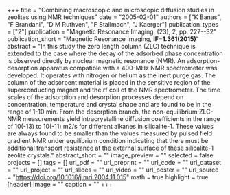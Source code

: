 +++
title = "Combining macroscopic and microscopic diffusion studies in zeolites using NMR techniques"
date = "2005-02-01"
authors = ["K Banas", "F Brandani", "D M Ruthven", "F Stallmach", "J Kaerger"]
publication_types = ["2"]
publication = "Magnetic Resonance Imaging, (23), 2, pp. 227--32"
publication_short = "Magnetic Resonance Imaging, **IF=1.361(2015)**"
abstract = "In this study the zero length column (ZLC) technique is extended to the case where the decay of the adsorbed phase concentration is observed directly by nuclear magnetic resonance (NMR). An adsorption-desorption apparatus compatible with a 400-MHz NMR spectrometer was developed. It operates with nitrogen or helium as the inert purge gas. The column of the adsorbent material is placed in the sensitive region of the superconducting magnet and the rf coil of the NMR spectrometer. The time scales of the adsorption and desorption processes depend on concentration, temperature and crystal shape and are found to be in the range of 1-10 min. From the desorption branch, the non-equilibrium ZLC-NMR measurements yield intracrystalline diffusion coefficients in the range of 10(-13) to 10(-11) m2/s for different alkanes in silicalite-1. These values are always found to be smaller than the values measured by pulsed field gradient NMR under equilibrium condition indicating that there must be additional transport resistance at the external surface of these silicalite-1 zeolite crystals."
abstract_short = ""
image_preview = ""
selected = false
projects = []
tags = []
url_pdf = ""
url_preprint = ""
url_code = ""
url_dataset = ""
url_project = ""
url_slides = ""
url_video = ""
url_poster = ""
url_source = "https://doi.org/10.1016/j.mri.2004.11.015"
math = true
highlight = true
[header]
image = ""
caption = ""
+++

